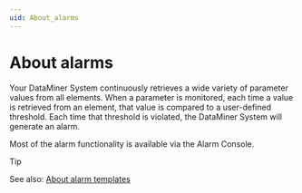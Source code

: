 ```yaml
---
uid: About_alarms
---
```


# About alarms

Your DataMiner System continuously retrieves a wide variety of parameter values from all elements. When a parameter is monitored, each time a value is retrieved from an element, that value is compared to a user-defined threshold. Each time that threshold is violated, the DataMiner System will generate an alarm.

Most of the alarm functionality is available via the Alarm Console.

> [!TIP]
> See also: [About alarm templates](xref:About_alarm_templates)
